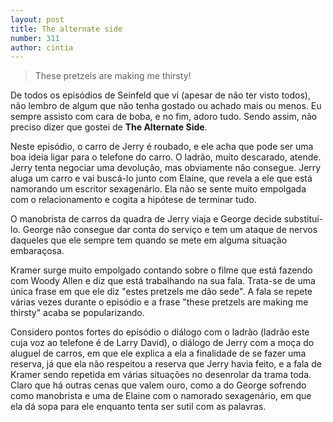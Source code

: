 ```yaml
---
layout: post
title: The alternate side
number: 311
author: cintia
---
```


> These pretzels are making me thirsty!

De todos os episódios de Seinfeld que vi (apesar de não ter visto todos), não lembro de algum que não tenha gostado ou achado mais ou menos. Eu sempre assisto com cara de boba, e no fim, adoro tudo. Sendo assim, não preciso dizer que gostei de **The Alternate Side**.

Neste episódio, o carro de Jerry é roubado, e ele acha que pode ser uma boa ideia ligar para o telefone do carro. O ladrão, muito descarado, atende. Jerry tenta negociar uma devolução, mas obviamente não consegue. Jerry aluga um carro e vai buscá-lo junto com Elaine, que revela a ele que está namorando um escritor sexagenário. Ela não se sente muito empolgada com o relacionamento e cogita a hipótese de terminar tudo.

O manobrista de carros da quadra de Jerry viaja e George decide substituí-lo. George não consegue dar conta do serviço e tem um ataque de nervos daqueles que ele sempre tem quando se mete em alguma situação embaraçosa.

Kramer surge muito empolgado contando sobre o filme que está fazendo com Woody Allen e diz que está trabalhando na sua fala. Trata-se de uma única frase em que ele diz "estes pretzels me dão sede". A fala se repete várias vezes durante o episódio e a frase "these pretzels are making me thirsty" acaba se popularizando.

Considero pontos fortes do episódio o diálogo com o ladrão (ladrão este cuja voz ao telefone é de Larry David), o diálogo de Jerry com a moça do aluguel de carros, em que ele explica a ela a finalidade de se fazer uma reserva, já que ela não respeitou a reserva que Jerry havia feito, e a fala de Kramer sendo repetida em várias situações no desenrolar da trama toda. Claro que há outras cenas que valem ouro, como a do George sofrendo como manobrista e uma de Elaine com o namorado sexagenário, em que ela dá sopa para ele enquanto tenta ser sutil com as palavras.
